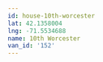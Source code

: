 ```yaml
---
id: house-10th-worcester
lat: 42.1358004
lng: -71.5534688
name: 10th Worcester
van_id: '152'
---
```


